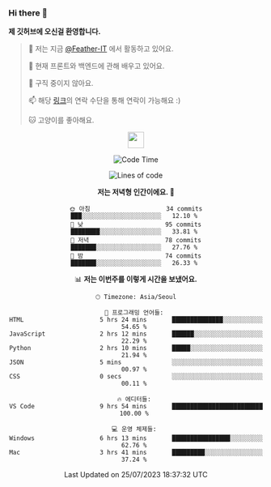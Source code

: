 ### Hi there 👋

**제 깃허브에 오신걸 환영합니다.**
 > 🔭 저는 지금 [@Feather-IT](https://www.github.com/Feather-IT) 에서 활동하고 있어요.
> 
 >  🌱 현재 프론트와 백엔드에 관해 배우고 있어요.
> 
 >  🚫 구직 중이지 않아요.
> 
 > 📫 해당 [링크](https://litt.ly/wh3nilvyou)의 연락 수단을 통해 연락이 가능해요 :)
>
 > 🐱 고양이를 좋아해요.

<div align="center"> 
 <a href="https://litt.ly/wh3nilvyou">
    <img src="https://github.githubassets.com/images/mona-loading-default.gif" width="32" />
 </a>

<!--START_SECTION:waka-->
![Code Time](http://img.shields.io/badge/Code%20Time-15%20hrs%2024%20mins-blue)

![Lines of code](https://img.shields.io/badge/%EC%A0%80%EB%8A%94%20%EC%97%AC%ED%83%9C%EA%B9%8C%EC%A7%80%20-367.6%20thousand%20%EC%A4%84%EC%9D%98%20%EC%BD%94%EB%93%9C%EB%A5%BC%20%EC%9E%91%EC%84%B1%ED%96%88%EC%96%B4%EC%9A%94.-blue)

**저는 저녁형 인간이에요. 🦉** 

```text
🌞 아침                     34 commits          ███░░░░░░░░░░░░░░░░░░░░░░   12.10 % 
🌆 낮　                     95 commits          ████████░░░░░░░░░░░░░░░░░   33.81 % 
🌃 저녁                     78 commits          ███████░░░░░░░░░░░░░░░░░░   27.76 % 
🌙 밤　                     74 commits          ███████░░░░░░░░░░░░░░░░░░   26.33 % 
```


📊 **저는 이번주를 이렇게 시간을 보냈어요.** 

```text
🕑︎ Timezone: Asia/Seoul

💬 프로그래밍 언어들: 
HTML                     5 hrs 24 mins       ██████████████░░░░░░░░░░░   54.65 % 
JavaScript               2 hrs 12 mins       ██████░░░░░░░░░░░░░░░░░░░   22.29 % 
Python                   2 hrs 10 mins       █████░░░░░░░░░░░░░░░░░░░░   21.94 % 
JSON                     5 mins              ░░░░░░░░░░░░░░░░░░░░░░░░░   00.97 % 
CSS                      0 secs              ░░░░░░░░░░░░░░░░░░░░░░░░░   00.11 % 

🔥 에디터들: 
VS Code                  9 hrs 54 mins       █████████████████████████   100.00 % 

💻 운영 체제들: 
Windows                  6 hrs 13 mins       ████████████████░░░░░░░░░   62.76 % 
Mac                      3 hrs 41 mins       █████████░░░░░░░░░░░░░░░░   37.24 % 
```


 Last Updated on 25/07/2023 18:37:32 UTC
<!--END_SECTION:waka-->
</div>

